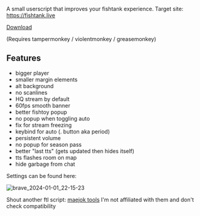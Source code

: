 A small userscript that improves your fishtank experience. Target site: https://fishtank.live

[Download](https://github.com/codironblade/BetterFishtankS2/raw/main/ftl.user.js)

(Requires tampermonkey / violentmonkey / greasemonkey)

## Features
- bigger player
- smaller margin elements
- alt background
- no scanlines
- HQ stream by default
- 60fps smooth banner
- better fishtoy popup
- no popup when toggling auto
- fix for stream freezing
- keybind for auto (. button aka period)
- persistent volume
- no popup for season pass
- better "last tts" (gets updated then hides itself)
- tts flashes room on map
- hide garbage from chat

Settings can be found here:

![brave_2024-01-01_22-15-23](https://github.com/codironblade/BetterFishtankS2/assets/133949229/51351b67-e8c3-4f6f-a18c-b6da93c75a11)

Shout another ftl script: [maejok tools](https://github.com/maejok-xx/maejok-tools)
I'm not affiliated with them and don't check compatibility
